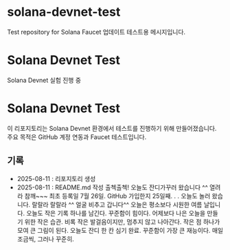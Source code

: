 # solana-devnet-test
Test repository for Solana Faucet
업데이트 테스트용 메시지입니다.
# Solana Devnet Test
Solana Devnet 실험 진행 중 
# Solana Devnet Test

이 리포지토리는 Solana Devnet 환경에서 테스트를 진행하기 위해 만들어졌습니다.  
주요 목적은 GitHub 계정 연동과 Faucet 테스트입니다.  

## 기록
- 2025-08-11 : 리포지토리 생성
- 2025-08-11 : README.md  작성
출첵출첵!
오늘도 잔디가꾸러 왔습니다 ^^
열려라 참깨~~~
최초 등록일 7월 26일. GitHub 가입한지 25일째. . .
오늘도 놀러 왔습니다.
랄랄라 랄랄라  ^^ 
얼굴 비추고 갑니다^^
오늘은 평소보다 시원한 여름 날입니다.
오늘도 작은 기록 하나를 남긴다. 꾸준함이 힘이다.
어제보다 나은 오늘을 만들기 위한 작은 습관.
비록 작은 발걸음이지만, 멈추지 않고 나아간다.
작은 점 하나가 모여 큰 그림이 된다.
오늘도 잔디 한 칸 심기 완료.
꾸준함이 가장 큰 재능이다.
매일 조금씩, 그러나 꾸준히.

